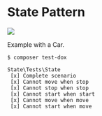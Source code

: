 # State Pattern

![](https://upload.wikimedia.org/wikipedia/commons/thumb/e/e8/State_Design_Pattern_UML_Class_Diagram.svg/470px-State_Design_Pattern_UML_Class_Diagram.svg.png)

Example with a Car.

```
$ composer test-dox

State\Tests\State
 [x] Complete scenario
 [x] Cannot move when stop
 [x] Cannot stop when stop
 [x] Cannot start when start
 [x] Cannot move when move
 [x] Cannot start when move
 ```

